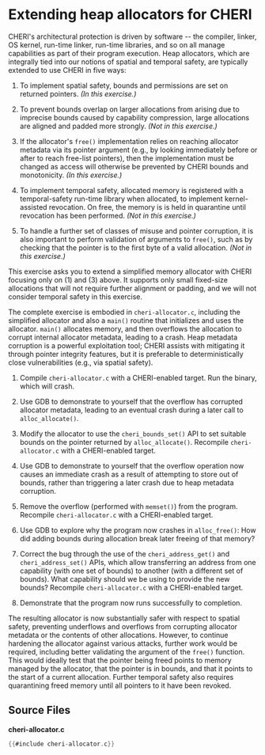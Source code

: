 # Extending heap allocators for CHERI

CHERI's architectural protection is driven by software -- the compiler,
linker, OS kernel, run-time linker, run-time libraries, and so on all manage
capabilities as part of their program execution.  Heap allocators, which are
integrally tied into our notions of spatial and temporal safety, are typically
extended to use CHERI in five ways:

1. To implement spatial safety, bounds and permissions are set on returned
   pointers.
   *(In this exercise.)*

2. To prevent bounds overlap on larger allocations from arising due to
   imprecise bounds caused by capability compression, large allocations are
   aligned and padded more strongly.
   *(Not in this exercise.)*

3. If the allocator's `free()` implementation relies on reaching allocator
   metadata via its pointer argument (e.g., by looking immediately before or
   after to reach free-list pointers), then the implementation must be
   changed as access will otherwise be prevented by CHERI bounds and
   monotonicity.
   *(In this exercise.)*

4. To implement temporal safety, allocated memory is registered with a
   temporal-safety run-time library when allocated, to implement
   kernel-assisted revocation.
   On free, the memory is is held in quarantine until revocation has been
   performed.
   *(Not in this exercise.)*

5. To handle a further set of classes of misuse and pointer corruption, it is
   also important to perform validation of arguments to `free()`, such as by
   checking that the pointer is to the first byte of a valid allocation.
   *(Not in this exercise.)*

This exercise asks you to extend a simplified memory allocator with CHERI
focusing only on (1) and (3) above.
It supports only small fixed-size allocations that will not require further
alignment or padding, and we will not consider temporal safety in this
exercise.

The complete exercise is embodied in `cheri-allocator.c`, including the
simplified allocator and also a `main()` routine that initializes and uses the
allocator.
`main()` allocates memory, and then overflows the allocation to corrupt
internal allocator metadata, leading to a crash.
Heap metadata corruption is a powerful exploitation tool; CHERI assists with
mitigating it through pointer integrity features, but it is preferable to
deterministically close vulnerabilities (e.g., via spatial safety).

1. Compile `cheri-allocator.c` with a CHERI-enabled target.
   Run the binary, which will crash.

2. Use GDB to demonstrate to yourself that the overflow has corrupted
   allocator metadata, leading to an eventual crash during a later call to
   `alloc_allocate()`.

3. Modify the allocator to use the `cheri_bounds_set()` API to set suitable
   bounds on the pointer returned by `alloc_allocate()`.
   Recompile `cheri-allocator.c` with a CHERI-enabled target.

4. Use GDB to demonstrate to yourself that the overflow operation now causes
   an immediate crash as a result of attempting to store out of bounds, rather
   than triggering a later crash due to heap metadata corruption.

5. Remove the overflow (performed with `memset()`) from the program.
   Recompile `cheri-allocator.c` with a CHERI-enabled target.

6. Use GDB to explore why the program now crashes in `alloc_free()`: How did
   adding bounds during allocation break later freeing of that memory?

7. Correct the bug through the use of the `cheri_address_get()` and
   `cheri_address_set()` APIs, which allow transferring an address from one
   capability (with one set of bounds) to another (with a different set of
   bounds).
   What capability should we be using to provide the new bounds?
   Recompile `cheri-allocator.c` with a CHERI-enabled target.

8. Demonstrate that the program now runs successfully to completion.

The resulting allocator is now substantially safer with respect to spatial
safety, preventing underflows and overflows from corrupting allocator metadata
or the contents of other allocations.
However, to continue hardening the allocator against various attacks, further
work would be required, including better validating the argument of the
`free()` function.
This would ideally test that the pointer being freed points to memory managed
by the allocator, that the pointer is in bounds, and that it points to the
start of a current allocation.
Further temporal safety also requires quarantining freed memory until all
pointers to it have been revoked.

## Source Files

**cheri-allocator.c**
```C
{{#include cheri-allocator.c}}
```
